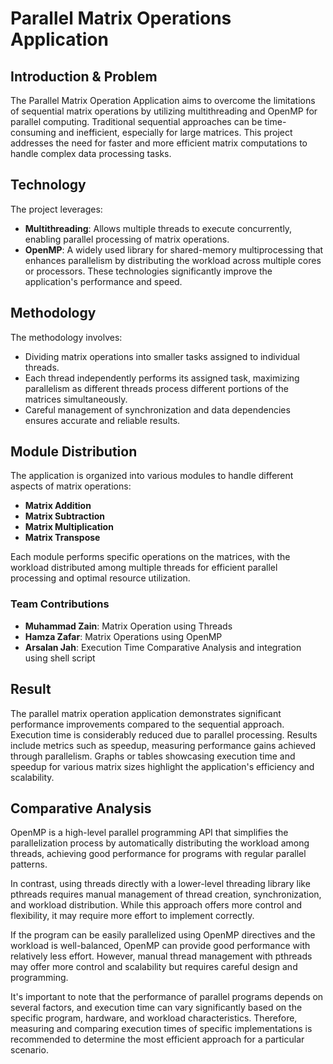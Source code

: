 # Parallel Matrix Operations Application

## Introduction & Problem

The Parallel Matrix Operation Application aims to overcome the limitations of sequential matrix operations by utilizing multithreading and OpenMP for parallel computing. Traditional sequential approaches can be time-consuming and inefficient, especially for large matrices. This project addresses the need for faster and more efficient matrix computations to handle complex data processing tasks.

## Technology

The project leverages:
- **Multithreading**: Allows multiple threads to execute concurrently, enabling parallel processing of matrix operations.
- **OpenMP**: A widely used library for shared-memory multiprocessing that enhances parallelism by distributing the workload across multiple cores or processors. These technologies significantly improve the application's performance and speed.

## Methodology

The methodology involves:
- Dividing matrix operations into smaller tasks assigned to individual threads.
- Each thread independently performs its assigned task, maximizing parallelism as different threads process different portions of the matrices simultaneously.
- Careful management of synchronization and data dependencies ensures accurate and reliable results.

## Module Distribution

The application is organized into various modules to handle different aspects of matrix operations:
- **Matrix Addition**
- **Matrix Subtraction**
- **Matrix Multiplication**
- **Matrix Transpose**

Each module performs specific operations on the matrices, with the workload distributed among multiple threads for efficient parallel processing and optimal resource utilization.

### Team Contributions
- **Muhammad Zain**: Matrix Operation using Threads
- **Hamza Zafar**: Matrix Operations using OpenMP
- **Arsalan Jah**: Execution Time Comparative Analysis and integration using shell script

## Result

The parallel matrix operation application demonstrates significant performance improvements compared to the sequential approach. Execution time is considerably reduced due to parallel processing. Results include metrics such as speedup, measuring performance gains achieved through parallelism. Graphs or tables showcasing execution time and speedup for various matrix sizes highlight the application's efficiency and scalability.

## Comparative Analysis

OpenMP is a high-level parallel programming API that simplifies the parallelization process by automatically distributing the workload among threads, achieving good performance for programs with regular parallel patterns. 

In contrast, using threads directly with a lower-level threading library like pthreads requires manual management of thread creation, synchronization, and workload distribution. While this approach offers more control and flexibility, it may require more effort to implement correctly.

If the program can be easily parallelized using OpenMP directives and the workload is well-balanced, OpenMP can provide good performance with relatively less effort. However, manual thread management with pthreads may offer more control and scalability but requires careful design and programming.

It's important to note that the performance of parallel programs depends on several factors, and execution time can vary significantly based on the specific program, hardware, and workload characteristics. Therefore, measuring and comparing execution times of specific implementations is recommended to determine the most efficient approach for a particular scenario.
